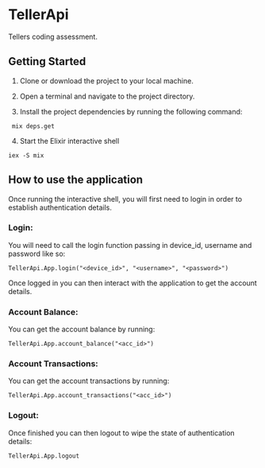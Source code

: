 # TellerApi

Tellers coding assessment.


## Getting Started

1. Clone or download the project to your local machine.

2. Open a terminal and navigate to the project directory.

3. Install the project dependencies by running the following command:

  ```shell
   mix deps.get
  ```

4. Start the Elixir interactive shell
  ```shell
  iex -S mix
  ```


## How to use the application

Once running the interactive shell, you will first need to login in order to establish authentication details.

### Login:
You will need to call the login function passing in device_id, username and password like so:
  ```shell
  TellerApi.App.login("<device_id>", "<username>", "<password>")
  ```

Once logged in you can then interact with the application to get the account details.


### Account Balance:
You can get the account balance by running:
  ```shell
  TellerApi.App.account_balance("<acc_id>")
  ```



### Account Transactions:
You can get the account transactions by running:
  ```shell
  TellerApi.App.account_transactions("<acc_id>")
  ```


### Logout:
Once finished you can then logout to wipe the state of authentication details:
  ```shell
  TellerApi.App.logout
  ```


